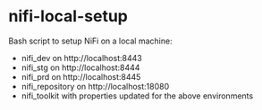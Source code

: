 # nifi-local-setup
Bash script to setup NiFi on a local machine:
- nifi_dev on http://localhost:8443
- nifi_stg on http://localhost:8444
- nifi_prd on http://localhost:8445
- nifi_repository on http://localhost:18080
- nifi_toolkit with properties updated for the above environments
